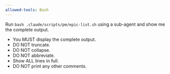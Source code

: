 ```yaml
---
allowed-tools: Bash
---
```


Run `bash .claude/scripts/pm/epic-list.sh` using a sub-agent and show me the
complete output.

- You MUST display the complete output.
- DO NOT truncate.
- DO NOT collapse.
- DO NOT abbreviate.
- Show ALL lines in full.
- DO NOT print any other comments.
